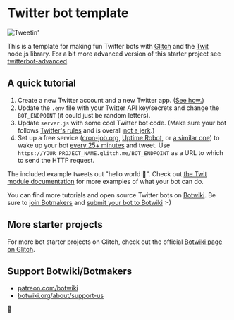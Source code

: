 Twitter bot template 
===================================

![Tweetin'](https://cdn.gomix.com/4032b241-bff8-473e-aa6b-eb0c92a4bd06%2Ftweeting.gif)

This is a template for making fun Twitter bots with [Glitch](https://glitch.com/) and the [Twit](https://github.com/ttezel/twit) node.js library. For a bit more advanced version of this starter project see [twitterbot-advanced](https://glitch.com/edit/#!/twitterbot-advanced).

## A quick tutorial

1. Create a new Twitter account and a new Twitter app. ([See how.](https://botwiki.org/tutorials/how-to-create-a-twitter-app/))
2. Update the `.env` file with your Twitter API key/secrets and change the `BOT_ENDPOINT` (it could just be random letters).
3. Update `server.js` with some cool Twitter bot code. (Make sure your bot follows [Twitter's rules](https://support.twitter.com/articles/18311-the-twitter-rules) and is overall [not a jerk](https://botwiki.org/articles/essays/).)
4. Set up a free service ([cron-job.org](https://cron-job.org/en/), [Uptime Robot](https://uptimerobot.com/), or [a similar one](https://www.google.com/search?q=free+web+cron)) to wake up your bot [every 25+ minutes](https://support.glitch.com/t/a-simple-twitter-bot-template/747/16) and tweet. Use `https://YOUR_PROJECT_NAME.glitch.me/BOT_ENDPOINT` as a URL to which to send the HTTP request.

The included example tweets out "hello world 👋". Check out [the Twit module documentation](https://github.com/ttezel/twit) for more examples of what your bot can do.

You can find more tutorials and open source Twitter bots on [Botwiki](https://botwiki.org). Be sure to [join Botmakers](https://botmakers.org/) and [submit your bot to Botwiki](https://botwiki.org/submit-your-bot) :-)

## More starter projects

For more bot starter projects on Glitch, check out the official [Botwiki page on Glitch](https://glitch.com/botwiki).

## Support Botwiki/Botmakers

- [patreon.com/botwiki](https://patreon.com/botwiki)
- [botwiki.org/about/support-us](https://botwiki.org/about/support-us)

🙇

